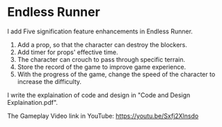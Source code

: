 # Endless Runner

I add Five signification feature enhancements in Endless Runner.

1. Add a prop, so that the character can destroy the blockers.
2. Add timer for props' effective time.
3. The character can crouch to pass through specific terrain.
4. Store the record of the game to improve game experience.
5. With the progress of the game, change the speed of the character to increase the difficulty.

I write the explaination of code and design in "Code and Design Explaination.pdf".

The Gameplay Video link in YouTube: https://youtu.be/Sxfj2Xlnsdo